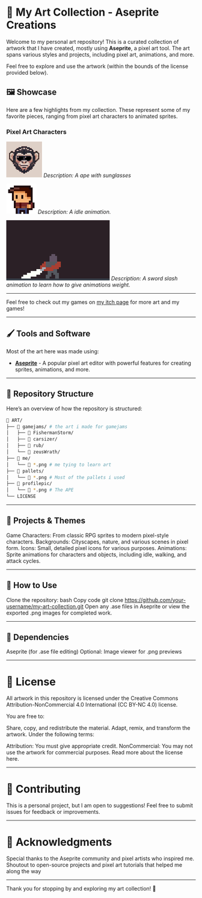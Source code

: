# 🎨 My Art Collection - Aseprite Creations

Welcome to my personal art repository! This is a curated collection of artwork that I have created, mostly using **Aseprite**, a pixel art tool. The art spans various styles and projects, including pixel art, animations, and more.

Feel free to explore and use the artwork (within the bounds of the license provided below).

## 🖼️ Showcase

Here are a few highlights from my collection. These represent some of my favorite pieces, ranging from pixel art characters to animated sprites.

### Pixel Art Characters
![Profile Animation](profilepic/ape500.gif)
*Description: A ape with sunglasses*

![Character](gamejams/zeusWrath/playerCharacter3.gif)
*Description: A idle animation.*

![Attack Animation](me/boyyanim500.gif.gif)
*Description: A sword slash animation to learn how to give animations weight.*

---

Feel free to check out my games on [my itch page](nikkcc.itch.io) for more art and my games!

---

## 🖌️ Tools and Software

Most of the art here was made using:

- **[Aseprite](https://www.aseprite.org/)** - A popular pixel art editor with powerful features for creating sprites, animations, and more.
  
---

## 📂 Repository Structure

Here’s an overview of how the repository is structured:

```bash
📁 ART/
├── 📁 gamejams/ # the art i made for gamejams
│   ├── 📁 FishermanStorm/
│   ├── 📁 carsizer/
│   ├── 📁 rub/
│   └── 📁 zeusWrath/
├── 📁 me/
│   └── 🎨 *.png # me tying to learn art
├── 📁 pallets/
│   └── 🎨 *.png # Most of the pallets i used
├── 📁 profilepic/
│   └── 🎨 *.png # The APE
└── LICENSE
```
---

## 🎯 Projects & Themes

Game Characters: From classic RPG sprites to modern pixel-style characters.
Backgrounds: Cityscapes, nature, and various scenes in pixel form.
Icons: Small, detailed pixel icons for various purposes.
Animations: Sprite animations for characters and objects, including idle, walking, and attack cycles.

---

## 📖 How to Use

Clone the repository:
bash
Copy code
git clone https://github.com/your-username/my-art-collection.git
Open any .ase files in Aseprite or view the exported .png images for completed work.

---

## 🔧 Dependencies
Aseprite (for .ase file editing)
Optional: Image viewer for .png previews

---

# 📜 License
All artwork in this repository is licensed under the Creative Commons Attribution-NonCommercial 4.0 International (CC BY-NC 4.0) license.

You are free to:

Share, copy, and redistribute the material.
Adapt, remix, and transform the artwork.
Under the following terms:

Attribution: You must give appropriate credit.
NonCommercial: You may not use the artwork for commercial purposes.
Read more about the license here.

---

# 🤝 Contributing
This is a personal project, but I am open to suggestions! Feel free to submit issues for feedback or improvements.

---

# 🌟 Acknowledgments
Special thanks to the Aseprite community and pixel artists who inspired me.
Shoutout to open-source projects and pixel art tutorials that helped me along the way

---

Thank you for stopping by and exploring my art collection! 🎉
